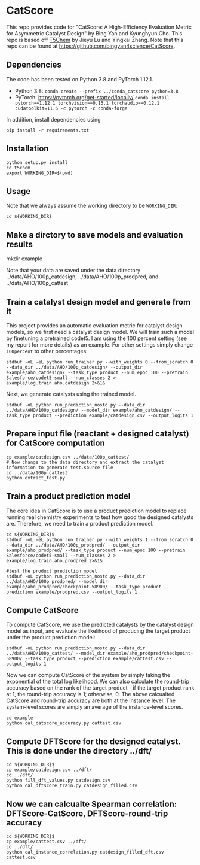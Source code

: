 # CatScore

This repo provides code for "CatScore: A High-Efficiency Evaluation Metric for Asymmetric Catalyst Design" by Bing Yan and Kyunghyun Cho. This repo is based off [T5Chem](https://github.com/HelloJocelynLu/t5chem) by Jieyu Lu and Yingkai Zhang. Note that this repo can be found at https://github.com/bingyan4science/CatScore.

## Dependencies

The code has been tested on Python 3.8 and PyTorch 1.12.1.

* Python 3.8: `conda create --prefix ../conda_catscore python=3.8`
* PyTorch: https://pytorch.org/get-started/locally/ `conda install pytorch==1.12.1 torchvision==0.13.1 torchaudio==0.12.1 cudatoolkit=11.6 -c pytorch -c conda-forge`

In addition, install dependencies using

```
pip install -r requirements.txt
```

## Installation

```
python setup.py install
cd t5chem
export WORKING_DIR=$(pwd)
```


## Usage

Note that we always assume the working directory to be `WORKING_DIR`:

```
cd ${WORKING_DIR}
```
## Make a dirctory to save models and evaluation results
mkdir example

Note that your data are saved under the data directory ../data/AHO/100p_catdesign, ../data/AHO/100p_prodpred, and ../data/AHO/100p_cattest

## Train a catalyst design model and generate from it

This project provides an automatic evaluation metric for catalyst design models, so we first need a catalyst design model. We will train such a model by finetuning a pretrained codet5. I am using the 100 percent setting (see my report for more details) as an example. For other settings simply change `100percent` to other percentages:

```
stdbuf -oL -eL python run_trainer.py --with_weights 0 --from_scratch 0 --data_dir ../data/AHO/100p_catdesign/ --output_dir example/aho_catdesign/ --task_type product --num_epoc 100 --pretrain Salesforce/codet5-small --num_classes 2 > example/log.train.aho.catdesign 2>&1&
```

Next, we generate catalysts using the trained model.
```
stdbuf -oL python run_prediction_nostd.py --data_dir ../data/AHO/100p_catdesign/ --model_dir example/aho_catdesign/ --task_type product --prediction example/catdesign.csv --output_logits 1
```

## Prepare input file (reactant + designed catalyst) for CatScore computation
```
cp example/catdesign.csv ../data/100p_cattest/
# Now change to the data directory and extract the catalyst information to generate test.source file
cd ../data/100p_cattest
python extract_test.py
```

## Train a product prediction model

The core idea in CatScore is to use a product prediction model to replace running real chemistry experiments to test how good the designed catalysts are. Therefore, we need to train a product prediction model.

```
cd ${WORKING_DIR}$
stdbuf -oL -eL python run_trainer.py --with_weights 1 --from_scratch 0 --data_dir ../data/AHO/100p_prodpred/ --output_dir example/aho_prodpred/ --task_type product --num_epoc 100 --pretrain Salesforce/codet5-small --num_classes 2 > example/log.train.aho.prodpred 2>&1&

#test the product prediction model
stdbuf -oL python run_prediction_nostd.py --data_dir ../data/AHO/100p_prodpred/ --model_dir example/aho_prodpred/checkpoint-58900/ --task_type product --prediction example/prodpred.csv --output_logits 1
```

## Compute CatScore

To compute CatScore, we use the predicted catalysts by the catalyst design model as input, and evaluate the likelihood of producing the target product under the product prediction model:

```
stdbuf -oL python run_prediction_nostd.py --data_dir ../data/AHO/100p_cattest/ --model_dir example/aho_prodpred/checkpoint-58900/ --task_type product --prediction example/cattest.csv --output_logits 1
```

Now we can compute CatScore of the system by simply taking the exponential of the total log likelihood. We can also calculate the round-trip accuracy based on the rank of the target product - if the target product rank at 1, the round-trip accuracy is 1; otherwise, 0. The above calcualted CatScore and round-trip accuracy are both at the instance level. The system-level scores are simply an average of the instance-level scores.

```
cd example
python cal_catscore_accuracy.py cattest.csv
```

## Compute DFTScore for the designed catalyst. This is done under the directory ../dft/
```
cd ${WORKING_DIR}$
cp example/catdesign.csv ../dft/
cd ../dft/
python fill_dft_values.py catdesign.csv
python cal_dftscore_train.py catdesign_filled.csv
```

## Now we can calcualte Spearman correlation: DFTScore-CatScore, DFTScore-round-trip accuracy
```
cd ${WORKING_DIR}$
cp example/cattest.csv ../dft/
cd ../dft/
python cal_instance_correlation.py catdesign_filled_dft.csv cattest.csv
```

